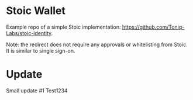 # Stoic Wallet
Example repo of a simple Stoic implementation: https://github.com/Toniq-Labs/stoic-identity.

Note: the redirect does not require any approvals or whitelisting from Stoic. It is similar to single sign-on.

# Update
Small update #1
Test1234
